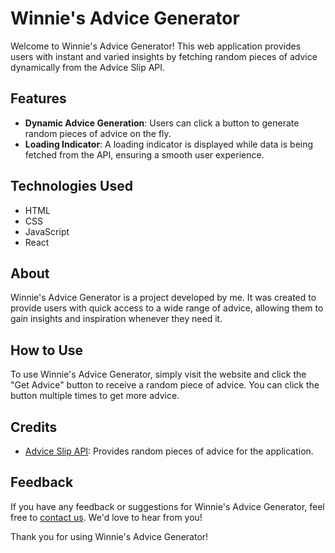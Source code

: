 # Winnie's Advice Generator

Welcome to Winnie's Advice Generator! This web application provides users with instant and varied insights by fetching random pieces of advice dynamically from the Advice Slip API.

## Features

- **Dynamic Advice Generation**: Users can click a button to generate random pieces of advice on the fly.
- **Loading Indicator**: A loading indicator is displayed while data is being fetched from the API, ensuring a smooth user experience.

## Technologies Used

- HTML
- CSS
- JavaScript
- React

## About

Winnie's Advice Generator is a project developed by me. It was created to provide users with quick access to a wide range of advice, allowing them to gain insights and inspiration whenever they need it.

## How to Use

To use Winnie's Advice Generator, simply visit the website and click the "Get Advice" button to receive a random piece of advice. You can click the button multiple times to get more advice.

## Credits

- [Advice Slip API](https://api.adviceslip.com/): Provides random pieces of advice for the application.

## Feedback

If you have any feedback or suggestions for Winnie's Advice Generator, feel free to [contact us](mailto:your.email@example.com). We'd love to hear from you!

Thank you for using Winnie's Advice Generator!
